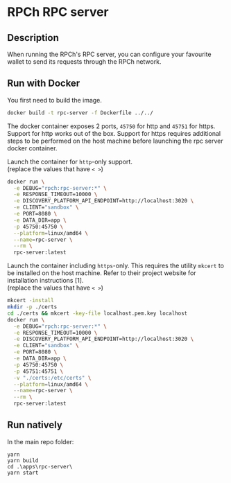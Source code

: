 # RPCh RPC server

## Description

When running the RPCh's RPC server, you can configure your favourite wallet to send its requests through the RPCh network.

## Run with Docker

You first need to build the image.

```sh
docker build -t rpc-server -f Dockerfile ../../
```

The docker container exposes 2 ports, `45750` for http and `45751` for https.
Support for http works out of the box. Support for https requires additional
steps to be performed on the host machine before launching the rpc server docker
container.

Launch the container for `http`-only support. \
(replace the values that have `< >`)

```sh
docker run \
  -e DEBUG="rpch:rpc-server:*" \
  -e RESPONSE_TIMEOUT=10000 \
  -e DISCOVERY_PLATFORM_API_ENDPOINT=http://localhost:3020 \
  -e CLIENT="sandbox" \
  -e PORT=8080 \
  -e DATA_DIR=app \
  -p 45750:45750 \
  --platform=linux/amd64 \
  --name=rpc-server \
  --rm \
  rpc-server:latest
```

Launch the container including `https`-only. This requires the utility `mkcert`
to be installed on the host machine. Refer to their project website for
installation instructions [1]. \
(replace the values that have `< >`)

```sh
mkcert -install
mkdir -p ./certs
cd ./certs && mkcert -key-file localhost.pem.key localhost
docker run \
  -e DEBUG="rpch:rpc-server:*" \
  -e RESPONSE_TIMEOUT=10000 \
  -e DISCOVERY_PLATFORM_API_ENDPOINT=http://localhost:3020 \
  -e CLIENT="sandbox" \
  -e PORT=8080 \
  -e DATA_DIR=app \
  -p 45750:45750 \
  -p 45751:45751 \
  -v "./certs:/etc/certs" \
  --platform=linux/amd64 \
  --name=rpc-server \
  --rm \
  rpc-server:latest
```

## Run natively

In the main repo folder:

```
yarn
yarn build
cd .\apps\rpc-server\
yarn start
```
